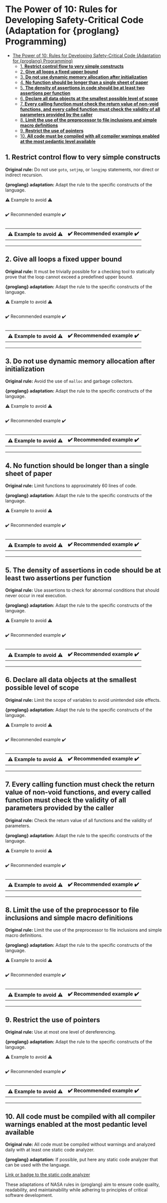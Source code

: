 # The Power of 10: Rules for Developing Safety-Critical Code (Adaptation for {proglang} Programming)

- [The Power of 10: Rules for Developing Safety-Critical Code (Adaptation for {proglang} Programming)](#the-power-of-10-rules-for-developing-safety-critical-code-adaptation-for-proglang-programming)
  - [1. **Restrict control flow to very simple constructs**](#1-restrict-control-flow-to-very-simple-constructs)
  - [2. **Give all loops a fixed upper bound**](#2-give-all-loops-a-fixed-upper-bound)
  - [3. **Do not use dynamic memory allocation after initialization**](#3-do-not-use-dynamic-memory-allocation-after-initialization)
  - [4. **No function should be longer than a single sheet of paper**](#4-no-function-should-be-longer-than-a-single-sheet-of-paper)
  - [5. **The density of assertions in code should be at least two assertions per function**](#5-the-density-of-assertions-in-code-should-be-at-least-two-assertions-per-function)
  - [6. **Declare all data objects at the smallest possible level of scope**](#6-declare-all-data-objects-at-the-smallest-possible-level-of-scope)
  - [7. **Every calling function must check the return value of non-void functions, and every called function must check the validity of all parameters provided by the caller**](#7-every-calling-function-must-check-the-return-value-of-non-void-functions-and-every-called-function-must-check-the-validity-of-all-parameters-provided-by-the-caller)
  - [8. **Limit the use of the preprocessor to file inclusions and simple macro definitions**](#8-limit-the-use-of-the-preprocessor-to-file-inclusions-and-simple-macro-definitions)
  - [9. **Restrict the use of pointers**](#9-restrict-the-use-of-pointers)
  - [10. **All code must be compiled with all compiler warnings enabled at the most pedantic level available**](#10-all-code-must-be-compiled-with-all-compiler-warnings-enabled-at-the-most-pedantic-level-available)

## 1. **Restrict control flow to very simple constructs**

**Original rule:** Do not use `goto`, `setjmp`, or `longjmp` statements, nor direct or indirect recursion.

**{proglang} adaptation:** Adapt the rule to the specific constructs of the language.

:warning: Example to avoid :warning:

```{proglang}
```

:heavy_check_mark: Recommended example :heavy_check_mark:

```{proglang}
```

| :warning: Example to avoid :warning: | :heavy_check_mark: Recommended example :heavy_check_mark: |
|--|--|
|  |  |
|  |  |
|  |  |

## 2. **Give all loops a fixed upper bound**

**Original rule:** It must be trivially possible for a checking tool to statically prove that the loop cannot exceed a predefined upper bound.

**{proglang} adaptation:** Adapt the rule to the specific constructs of the language.

:warning: Example to avoid :warning:

```{proglang}
```

:heavy_check_mark: Recommended example :heavy_check_mark:

```{proglang}
```

| :warning: Example to avoid :warning: | :heavy_check_mark: Recommended example :heavy_check_mark: |
|--|--|
|  |  |
|  |  |
|  |  |

## 3. **Do not use dynamic memory allocation after initialization**

**Original rule:** Avoid the use of `malloc` and garbage collectors.

**{proglang} adaptation:** Adapt the rule to the specific constructs of the language.

:warning: Example to avoid :warning:

```{proglang}
```

:heavy_check_mark: Recommended example :heavy_check_mark:

```{proglang}
```

| :warning: Example to avoid :warning: | :heavy_check_mark: Recommended example :heavy_check_mark: |
|--|--|
|  |  |
|  |  |
|  |  |

## 4. **No function should be longer than a single sheet of paper**

**Original rule:** Limit functions to approximately 60 lines of code.

**{proglang} adaptation:** Adapt the rule to the specific constructs of the language.

:warning: Example to avoid :warning:

```{proglang}
```

:heavy_check_mark: Recommended example :heavy_check_mark:

```{proglang}
```

| :warning: Example to avoid :warning: | :heavy_check_mark: Recommended example :heavy_check_mark: |
|--|--|
|  |  |
|  |  |
|  |  |

## 5. **The density of assertions in code should be at least two assertions per function**

**Original rule:** Use assertions to check for abnormal conditions that should never occur in real execution.

**{proglang} adaptation:** Adapt the rule to the specific constructs of the language.

:warning: Example to avoid :warning:

```{proglang}
```

:heavy_check_mark: Recommended example :heavy_check_mark:

```{proglang}
```

| :warning: Example to avoid :warning: | :heavy_check_mark: Recommended example :heavy_check_mark: |
|--|--|
|  |  |
|  |  |
|  |  |

## 6. **Declare all data objects at the smallest possible level of scope**

**Original rule:** Limit the scope of variables to avoid unintended side effects.

**{proglang} adaptation:** Adapt the rule to the specific constructs of the language.

:warning: Example to avoid :warning:

```{proglang}
```

:heavy_check_mark: Recommended example :heavy_check_mark:

```{proglang}
```

| :warning: Example to avoid :warning: | :heavy_check_mark: Recommended example :heavy_check_mark: |
|--|--|
|  |  |
|  |  |
|  |  |

## 7. **Every calling function must check the return value of non-void functions, and every called function must check the validity of all parameters provided by the caller**

**Original rule:** Check the return value of all functions and the validity of parameters.

**{proglang} adaptation:** Adapt the rule to the specific constructs of the language.

:warning: Example to avoid :warning:

```{proglang}
```

:heavy_check_mark: Recommended example :heavy_check_mark:

```{proglang}
```

| :warning: Example to avoid :warning: | :heavy_check_mark: Recommended example :heavy_check_mark: |
|--|--|
|  |  |
|  |  |
|  |  |

## 8. **Limit the use of the preprocessor to file inclusions and simple macro definitions**

**Original rule:** Limit the use of the preprocessor to file inclusions and simple macro definitions.

**{proglang} adaptation:** Adapt the rule to the specific constructs of the language.

:warning: Example to avoid :warning:

```{proglang}
```

:heavy_check_mark: Recommended example :heavy_check_mark:

```{proglang}
```

| :warning: Example to avoid :warning: | :heavy_check_mark: Recommended example :heavy_check_mark: |
|--|--|
|  |  |
|  |  |
|  |  |

## 9. **Restrict the use of pointers**

**Original rule:** Use at most one level of dereferencing.

**{proglang} adaptation:** Adapt the rule to the specific constructs of the language.

:warning: Example to avoid :warning:

```{proglang}
```

:heavy_check_mark: Recommended example :heavy_check_mark:

```{proglang}
```

| :warning: Example to avoid :warning: | :heavy_check_mark: Recommended example :heavy_check_mark: |
|--|--|
|  |  |
|  |  |
|  |  |

## 10. **All code must be compiled with all compiler warnings enabled at the most pedantic level available**

**Original rule:** All code must be compiled without warnings and analyzed daily with at least one static code analyzer.

**{proglang} adaptation:** If possible, put here any static code analyzer that can be used with the language.

[Link or badge to the static code analyzer](https://www.example.com)

These adaptations of NASA rules in {proglang} aim to ensure code quality, readability, and maintainability while adhering to principles of critical software development.
